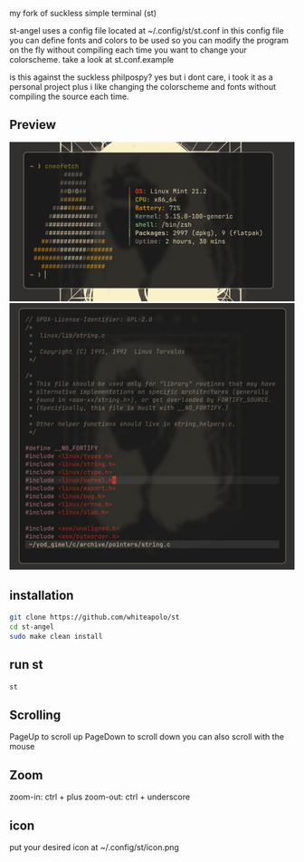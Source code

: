 my fork of suckless simple terminal (st)

st-angel uses a config file located at ~/.config/st/st.conf
in this config file you can define fonts and colors to be used
so you can modify the program on the fly without compiling each time you
want to change your colorscheme.
take a look at st.conf.example 

is this against the suckless philpospy? 
yes but i dont care, i took it as a personal project
plus i like changing the colorscheme and fonts without compiling the source each time.


## Preview

<img src="preview1.jpg" alt="Image">

<img src="preview2.jpg" alt="Image">




## installation
```sh
git clone https://github.com/whiteapolo/st
cd st-angel
sudo make clean install
```

## run st
```sh
st
```

## Scrolling
PageUp to scroll up
PageDown to scroll down
you can also scroll with the mouse

## Zoom
zoom-in:     ctrl + plus
zoom-out:    ctrl + underscore

## icon
put your desired icon at ~/.config/st/icon.png
